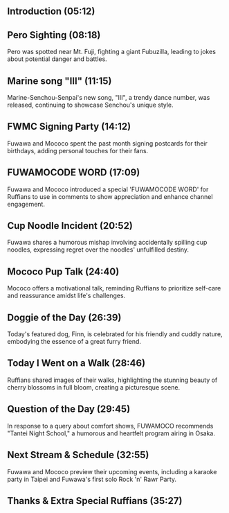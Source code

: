## Introduction (05:12)

## Pero Sighting (08:18)

Pero was spotted near Mt. Fuji, fighting a giant Fubuzilla, leading to jokes about potential danger and battles.

## Marine song "III" (11:15)

Marine-Senchou-Senpai's new song, "III", a trendy dance number, was released, continuing to showcase Senchou's unique style.

## FWMC Signing Party (14:12)

Fuwawa and Mococo spent the past month signing postcards for their birthdays, adding personal touches for their fans.

## FUWAMOCODE WORD (17:09)

Fuwawa and Mococo introduced a special 'FUWAMOCODE WORD' for Ruffians to use in comments to show appreciation and enhance channel engagement.

## Cup Noodle Incident (20:52)

Fuwawa shares a humorous mishap involving accidentally spilling cup noodles, expressing regret over the noodles' unfulfilled destiny.

## Mococo Pup Talk (24:40)

Mococo offers a motivational talk, reminding Ruffians to prioritize self-care and reassurance amidst life's challenges.

## Doggie of the Day (26:39)

Today's featured dog, Finn, is celebrated for his friendly and cuddly nature, embodying the essence of a great furry friend.

## Today I Went on a Walk (28:46)

Ruffians shared images of their walks, highlighting the stunning beauty of cherry blossoms in full bloom, creating a picturesque scene.

## Question of the Day (29:45)

In response to a query about comfort shows, FUWAMOCO recommends "Tantei Night School," a humorous and heartfelt program airing in Osaka.

## Next Stream & Schedule (32:55)

Fuwawa and Mococo preview their upcoming events, including a karaoke party in Taipei and Fuwawa's first solo Rock 'n' Rawr Party.

## Thanks & Extra Special Ruffians (35:27)
